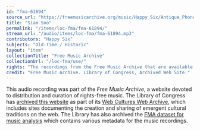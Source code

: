 ```yaml
---
id: "fma-61894"
source_url: "https://freemusicarchive.org/music/Happy_Six/Antique_Phonograph_Music_Program_03062012/Happy_Six_-_01_-_Siam_Soo"
title: "Siam Soo"
permalink: "/items/loc-fma/fma-61894/"
stream_url: "/audio/items/loc-fma/fma-61894.mp3"
contributors: "Happy Six"
subjects: "Old-Time / Historic"
layout: "item"
collectionTitle: "Free Music Archive"
collectionUrl: "/loc-fma/use/"
rights: "The recordings from the Free Music Archive that are available on Citizen DJ have a CC0 1.0 Universal License (Public Domain Dedication) which means you can copy, modify, distribute and perform the work, even for commercial purposes, all without asking permission."
credit: "Free Music Archive. Library of Congress, Archived Web Site."
---
```


This audio recording was part of the _Free Music Archive_, a website devoted to distribution and curation of rights-free music. The Library of Congress has [archived this website](https://www.loc.gov/item/lcwaN0026492/) as part of its [Web Cultures Web Archive](https://www.loc.gov/collections/web-cultures-web-archive/about-this-collection/), which includes sites documenting the creation and sharing of emergent cultural traditions on the web. The Library has also archived the [FMA dataset for music analysis](https://catalog.loc.gov/vwebv/search?searchCode=LCCN&searchArg=2018655052&searchType=1&permalink=y) which contains various metadata for the music recordings.